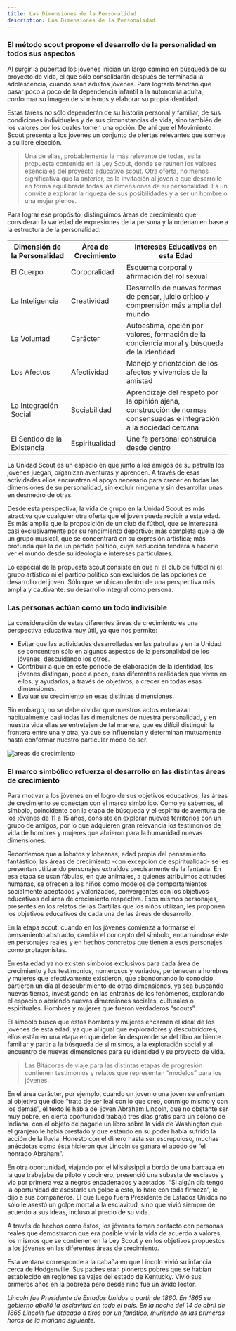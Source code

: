 ```yaml
---
title: Las Dimensiones de la Personalidad
description: Las Dimensiones de la Personalidad
---
```


### El método scout propone el desarrollo de la personalidad en todos sus aspectos

Al surgir la pubertad los jóvenes inician un largo camino en búsqueda de su proyecto de vida, el que sólo consolidarán después de terminada la adolescencia, cuando sean adultos jóvenes. Para lograrlo tendrán que pasar poco a poco de la dependencia infantil a la autonomía adulta, conformar su imagen de sí mismos y elaborar su propia identidad.

Estas tareas no sólo dependerán de su historia personal y familiar, de sus condiciones individuales y de sus circunstancias de vida, sino también de los valores por los cuales tomen una opción. De ahí que el Movimiento Scout presenta a los jóvenes un conjunto de ofertas relevantes que somete a su libre elección.

> Una de ellas, probablemente la más relevante de todas, es la propuesta contenida en la Ley Scout, donde se reúnen los valores esenciales del proyecto educativo scout.
> Otra oferta, no menos significativa que la anterior, es la invitación al joven a que desarrolle en forma equilibrada todas las dimensiones de su personalidad. Es un convite a explorar la riqueza de sus posibilidades y a ser un hombre o una mujer plenos.

Para lograr ese propósito, distinguimos áreas de crecimiento que consideran la variedad de expresiones de la persona y la ordenan en base a la estructura de la personalidad:


| Dimensión de la Personalidad | Área de Crecimiento | Intereses Educativos en esta Edad                                                                                     |
| ---------------------------- | ------------------- | --------------------------------------------------------------------------------------------------------------------- |
| El Cuerpo                    | Corporalidad        | Esquema corporal y afirmación del rol sexual                                                                          |
| La Inteligencia              | Creatividad         | Desarrollo de nuevas formas de pensar, juicio crítico y comprensión más amplia del mundo                              |
| La Voluntad                  | Carácter            | Autoestima, opción por valores, formación de la conciencia moral y búsqueda de la identidad                           |
| Los Afectos                  | Afectividad         | Manejo y orientación de los afectos y vivencias de la amistad                                                         |
| La Integración Social        | Sociabilidad        | Aprendizaje del respeto por la opinión ajena, construcción de normas consensuadas e integración a la sociedad cercana |
| El Sentido de la Existencia  | Espiritualidad      | Une fe personal construida desde dentro                                                                               |

La Unidad Scout es un espacio en que junto a los amigos de su patrulla los jóvenes juegan, organizan aventuras y aprenden. A través de esas actividades ellos encuentran el apoyo necesario para crecer en todas las dimensiones de su personalidad, sin excluir ninguna y sin desarrollar unas en desmedro de otras.

Desde esta perspectiva, la vida de grupo en la Unidad Scout es más atractiva que cualquier otra oferta que el joven pueda recibir a esta edad. Es más amplia que la proposición de un club de fútbol, que se interesará casi exclusivamente por su rendimiento deportivo; más completa que la de un grupo musical, que se concentrará en su expresión artística; más profunda que la de un partido político, cuya seducción tenderá a hacerle ver el mundo desde su ideología e intereses particulares.

Lo especial de la propuesta scout consiste en que ni el club de fútbol ni el grupo artístico ni el partido político son excluidos de las opciones de desarrollo del joven. Sólo que se ubican dentro de una perspectiva más amplia y cautivante: su desarrollo integral como persona.

### Las personas actúan como un todo indivisible

La consideración de estas diferentes áreas de crecimiento es una perspectiva educativa muy útil, ya que nos permite:

- Evitar que las actividades desarrolladas en las patrullas y en la Unidad se concentren sólo en algunos aspectos de la personalidad de los jóvenes, descuidando los otros.
- Contribuir a que en este período de elaboración de la identidad, los jóvenes distingan, poco a poco, esas diferentes realidades que viven en ellos; y ayudarlos, a través de objetivos, a crecer en todas esas dimensiones.
- Evaluar su crecimiento en esas distintas dimensiones.

Sin embargo, no se debe olvidar que nuestros actos entrelazan habitualmente casi todas las dimensiones de nuestra personalidad, y en nuestra vida ellas se entretejen de tal manera, que es difícil distinguir la frontera entre una y otra, ya que se influencian y determinan mutuamente hasta conformar nuestro particular modo de ser.

![areas de crecimiento](@/assets/img-areas-de-crecimiento.png)

### El marco simbólico refuerza el desarrollo en las distintas áreas de crecimiento

Para motivar a los jóvenes en el logro de sus objetivos educativos, las áreas de crecimiento se conectan con el marco simbólico. Como ya sabemos, el símbolo, coincidente con la etapa de búsqueda y el espíritu de aventura de los jóvenes de 11 a 15 años, consiste en explorar nuevos territorios con un grupo de amigos, por lo que adquieren gran relevancia los testimonios de vida de hombres y mujeres que abrieron para la humanidad nuevas dimensiones.

Recordemos que a lobatos y lobeznas, edad propia del pensamiento fantástico, las áreas de crecimiento -con excepción de espiritualidad- se les presentan utilizando personajes extraídos precisamente de la fantasía. En esa etapa se usan fábulas, en que animales, a quienes atribuimos actitudes humanas, se ofrecen a los niños como modelos de comportamientos socialmente aceptados y valorizados, convergentes con los objetivos educativos del área de crecimiento respectiva. Esos mismos personajes, presentes en los relatos de las Cartillas que los niños utilizan, les proponen los objetivos educativos de cada una de las áreas de desarrollo.

En la etapa scout, cuando en los jóvenes comienza a formarse el pensamiento abstracto, cambia el concepto del símbolo, encarnándose éste en personajes reales y en hechos concretos que tienen a esos personajes como protagonistas.

En esta edad ya no existen símbolos exclusivos para cada área de crecimiento y los testimonios, numerosos y variados, pertenecen a hombres y mujeres que efectivamente existieron, que abandonando lo conocido partieron un día al descubrimiento de otras dimensiones, ya sea buscando nuevas tierras, investigando en las entrañas de los fenómenos, explorando el espacio o abriendo nuevas dimensiones sociales, culturales o espirituales. Hombres y mujeres que fueron verdaderos “scouts”.

El símbolo busca que estos hombres y mujeres encarnen el ideal de los jóvenes de esta edad, ya que al igual que exploradores y descubridores, ellos están en una etapa en que deberán desprenderse del tibio ambiente familiar y partir a la búsqueda de sí mismos, a la exploración social y al encuentro de nuevas dimensiones para su identidad y su proyecto de vida.

> Las Bitácoras de viaje para las distintas etapas de progresión contienen testimonios y relatos que representan “modelos” para los jóvenes.

En el área carácter, por ejemplo, cuando un joven o una joven se enfrentan al objetivo que dice “trato de ser leal con lo que creo, conmigo mismo y con los demás”, el texto le habla del joven Abraham Lincoln, que no obstante ser muy pobre, en cierta oportunidad trabajó tres días gratis para un colono de Indiana, con el objeto de pagarle un libro sobre la vida de Washington que el granjero le había prestado y que estando en su poder había sufrido la acción de la lluvia. Honesto con el dinero hasta ser escrupuloso, muchas anécdotas como ésta hicieron que Lincoln se ganara el apodo de “el honrado Abraham”.

En otra oportunidad, viajando por el Mississippi a bordo de una barcaza en la que trabajaba de piloto y cocinero, presenció una subasta de esclavos y vio por primera vez a negros encadenados y azotados. “Si algún día tengo la oportunidad de asestarle un golpe a esto, lo haré con toda firmeza”, le dijo a sus compañeros. El que luego fuera Presidente de Estados Unidos no sólo le asestó un golpe mortal a la esclavitud, sino que vivió siempre de acuerdo a sus ideas, incluso al precio de su vida.

A través de hechos como éstos, los jóvenes toman contacto con personas reales que demostraron que era posible vivir la vida de acuerdo a valores, los mismos que se contienen en la Ley Scout y en los objetivos propuestos a los jóvenes en las diferentes áreas de crecimiento.

Esta ventana corresponde a la cabaña en que Lincoln vivió su infancia cerca de Hodgenville. Sus padres eran pioneros pobres que se habían establecido en regiones salvajes del estado de Kentucky. Vivió sus primeros años en la pobreza pero desde niño fue un ávido lector.

*Lincoln fue Presidente de Estados Unidos a partir de 1860. En 1865 su gobierno abolió la esclavitud en todo el país.*
*En la noche del 14 de abril de 1865 Lincoln fue atacado a tiros por un fanático, muriendo en las primeras horas de la mañana siguiente.*